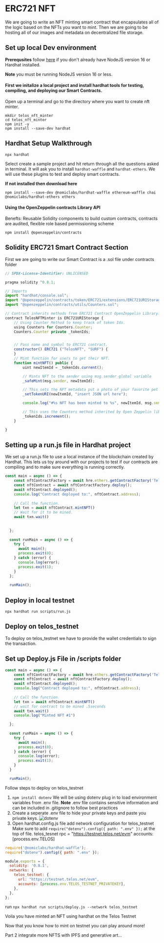 # ERC721 NFT

We are going to write an NFT minting smart contract that encapsulates all of the logic based on the NFTs you want to mint. Then we are going to be hosting all of our images and metadata on decentralized file storage. 


## Set up local Dev environment

**Prerequsites** follow [here](https://hardhat.org/tutorial/setting-up-the-environment.html) if you don't already have NodeJS version 16 or Hardhat installed.

**Note** you must be running NodeJS version 16 or less. 

#### First we initalize a local project and install hardhat tools for testing, compiling, and deploying our Smart Contracts. 

Open up a terminal and go to the directory where you want to create nft minter.
```
mkdir telos_nft_minter
cd telos_nft_minter
npm init -y
npm install --save-dev hardhat
```

## Hardhat Setup Walkthrough 
```
npx hardhat
```
Select create a sample project and hit return through all the questions asked in terminal. It will ask you to install ```hardhat-waffle``` and ```hardhat-ethers```. We will use these plugins to test and deploy smart contracts. 

**If not installed then download here**
```
npm install --save-dev @nomiclabs/hardhat-waffle ethereum-waffle chai @nomiclabs/hardhat-ethers ethers

```
#### Using the OpenZeppelin contracts Library API 

Benefts: Reusable Solidity components to build custom contracts, contracts are audited, flexible role based permissioning scheme

```
npm install @openzeppelin/contracts
```

## Solidity ERC721 Smart Contract Section 

First we are going to write our Smart Contract is a .sol file under contracts folder


```js title="/contracts/TelosNFTMinter.sol"
// SPDX-License-Identifier: UNLICENSED

pragma solidity ^0.8.1;

// Imports
import "hardhat/console.sol";
import "@openzeppelin/contracts/token/ERC721/extensions/ERC721URIStorage.sol";
import "@openzeppelin/contracts/utils/Counters.sol";

// Contract inherits methods from ERC721 Contract OpenZeppelin Library.
contract TelosNFTMinter is ERC721URIStorage {
    // Using Counter Method to keep track of token Ids.
    using Counters for Counters.Counter;
    Counters.Counter private _tokenIds;


    // Pass name and symbol to ERC721 contract.
    constructor() ERC721 ("TelosNFT", "SURF") {
    }
    // Mint function for users to get their NFT.
    function mintNFT() public {
        uint newItemId = _tokenIds.current();

        // Mints NFT to the sender using msg.sender global variable
        _safeMint(msg.sender, newItemId);

        // This sets the NFT metadata put a photo of your favorite pet for now...
        _setTokenURI(newItemId, "insert JSON url here");

        console.log("#%s NFT has been minted to %s", newItemId, msg.sender);

        // This uses the Counters method inherited by Open Zeppelin library
        _tokenIds.increment();
    }

}
```

## Setting up a run.js file in Hardhat project 

We set up a run.js file to use a local instance of the blockchain created by Hardhat. This lets us toy around with our projects to test if our contracts are compiling and to make sure everything is running correctly.

```js title="scripts/run.js"
const main = async () => {
    const nftContractFactory = await hre.ethers.getContractFactory('TelosNFTMinter');
    const nftContract = await nftContractFactory.deploy();
    await nftContract.deployed();
    console.log("Contract deployed to:", nftContract.address);
  
    // Call the function.
    let txn = await nftContract.mintNFT()
    // Wait for it to be mined.
    await txn.wait()
  
  
  };
  
  const runMain = async () => {
    try {
      await main();
      process.exit(0);
    } catch (error) {
      console.log(error);
      process.exit(1);
    }
  };
  
  runMain();
```
## Deploy in local testnet

```
npx hardhat run scripts/run.js
```
## Deploy on telos_testnet
To deploy on telos_testnet we have to provide the wallet credentials to sign the transaction.


## Set up Deploy.js File in /scripts folder
```js title="scripts/deploy.js"
const main = async () => {
    const nftContractFactory = await hre.ethers.getContractFactory('TelosNFTMinter');
    const nftContract = await nftContractFactory.deploy();
    await nftContract.deployed();
    console.log("Contract deployed to:", nftContract.address);
  
    // Call the function.
    let txn = await nftContract.mintNFT()
    // wait for contract to be mined .5seconds
    await txn.wait()
    console.log("Minted NFT #1")

  };
  
  const runMain = async () => {
    try {
      await main();
      process.exit(0);
    } catch (error) {
      console.log(error);
      process.exit(1);
    }
  }

  runMain();
```

Follow steps to deploy on telos_testnet
1. ```npm install dotenv``` We will be using dotenv plug in to load environment variables from .env file. 
**Note** .env file contains sensitive information and can be included in .gitignore to follow best practices
2. Create a seperate .env file to hide your private keys and paste you private keys. 
![dotenv](/img/dotenv.png)
3. Open hardhat.config.js file add network configuration for telos_testnet
Make sure to add ```require("dotenv").config({ path: ".env" });``` at the top of file.
telos_tesnet rpc = "https://testnet.telos.net/evm"
accounts: [process.env.TELOS]

```js title="Telos_NFT_MINTER/hardhat.config.js"
require('@nomiclabs/hardhat-waffle');
require("dotenv").config({ path: ".env" });

module.exports = {
  solidity: '0.8.1',
  networks: {
    telos_testnet: {
      url: "https://testnet.telos.net/evm",
      accounts: [process.env.TELOS_TESTNET_PRIVATEKEY],
    },
  },
};
```
run ```npx hardhat run scripts/deploy.js --network telos_testnet```

Voila you have minted an NFT using hardhat on the Telos Testnet

Now that you know how to mint on testnet you can play around more!

Part 2 integrate more NFTS with IPFS and generative art...

